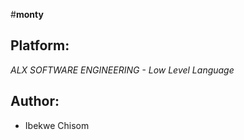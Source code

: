 #**monty**
## Platform:
*ALX SOFTWARE ENGINEERING - Low Level Language*

## Author:
- Ibekwe Chisom

